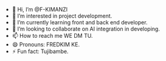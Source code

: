 - 👋 Hi, I’m @F-KIMANZI
- 👀 I’m interested in project development.
- 🌱 I’m currently learning front and back end developer.
- 💞️ I’m looking to collaborate on AI integration in developing.
- 📫 How to reach me WE DM TU.
- 😄 Pronouns: FREDKIM KE.
- ⚡ Fun fact: Tujibambe.

<!---
F-KIMANZI/F-KIMANZI is a ✨ special ✨ repository because its `README.md` (this file) appears on your GitHub profile.
You can click the Preview link to take a look at your changes.
--->
